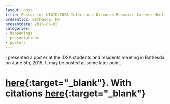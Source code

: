 ```yaml
---
layout: post
title: Poster for NIAID/IDSA Infectious Diseases Research Careers Meeting 2015
presentloc: Bathesda, MD
presentdate: 2015-06-05
categories:
- happenings
- presentations
- posters
---
```


I presented a poster at the IDSA students and residents meeting in Bathesda on June 5th, 2015. It may be posted at some later point.

# [here](/presentations/IDSA2015/Rosen-IDSA2015Poster-as-Submitted.pdf){:target="_blank"}. With citations [here](/presentations/IDSA2015/PosterReferences.pdf){:target="_blank"}